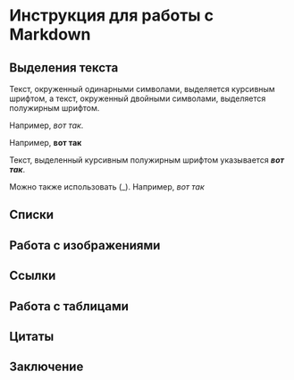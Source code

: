 # Инструкция для работы с Markdown

## Выделения текста

Текст, окруженный одинарными символами, выделяется курсивным шрифтом, а текст, окруженный двойными символами, выделяется полужирным шрифтом.

Например, *вот так*.

Например, **вот так**

Текст, выделенный курсивным полужирным шрифтом указывается ***вот так***.

Можно также использовать (_). Например, _*вот так*_ 

## Списки

## Работа с изображениями

## Ссылки

## Работа с таблицами

## Цитаты

## Заключение